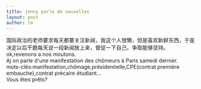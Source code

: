 ```yaml
---
title: jenny parle de nouvelles 
layout: post
author: lm
---
```

<p>国际政治的老师要求每天都要关注新闻，我这个人很懒，但是喜欢新鲜东西，于是决定以后干脆每天说一段新闻放上来，督促一下自己。争取能够坚持。<br />ok,revenons a nos moutons.<br />Aj on parle d&#39;une manifestation des chômeurs à Paris samedi dernier.<br />mots-clés:manifestation,chômage,présidentielle,CPE(contrat première embauche),contrat précaire étudiant...<br />Vous êtes prêts?</p>
